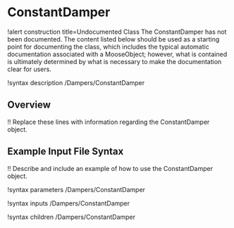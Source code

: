 # ConstantDamper

!alert construction title=Undocumented Class
The ConstantDamper has not been documented. The content listed below should be used as a starting point for
documenting the class, which includes the typical automatic documentation associated with a
MooseObject; however, what is contained is ultimately determined by what is necessary to make the
documentation clear for users.

!syntax description /Dampers/ConstantDamper

## Overview

!! Replace these lines with information regarding the ConstantDamper object.

## Example Input File Syntax

!! Describe and include an example of how to use the ConstantDamper object.

!syntax parameters /Dampers/ConstantDamper

!syntax inputs /Dampers/ConstantDamper

!syntax children /Dampers/ConstantDamper
